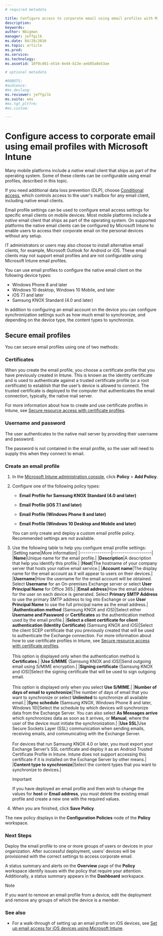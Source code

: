 ```yaml
---
# required metadata

title: Configure access to corporate email using email profiles with Microsoft Intune | Microsoft Intune
description:
keywords:
author: Nbigman
manager: jeffgilb
ms.date: 04/28/2016
ms.topic: article
ms.prod:
ms.service:
ms.technology:
ms.assetid: 10f0cd61-e514-4e44-b13e-aeb85a8e53ae

# optional metadata

#ROBOTS:
#audience:
#ms.devlang:
ms.reviewer: jeffgilb
ms.suite: ems
#ms.tgt_pltfrm:
#ms.custom:

---
```


# Configure access to corporate email using email profiles with Microsoft Intune
Many mobile platforms include a *native* email client that ships as part of the operating system.  Some of these clients can be configurable using email profiles, described in this topic.

If you need additional data loss prevention (DLP), choose [Conditional access](restrict-access-to-email-and-o365-services-with-microsoft-intune.md), which controls access to the user's
 mailbox for any email client, including native email clients. 

Email profile settings can be used to configure email access settings for specific email clients on mobile devices.   Most mobile platforms include a *native* email client that ships as part of the operating system.  On supported platforms the native email clients can be configured by Microsoft Intune to enable users to access their corporate email on the personal devices without any setup.  

IT administrators or users may also choose to install alternative email clients, for example, Microsoft Outlook for Android or iOS.  These email clients may not support email profiles and are not configurable using Microsoft Intune email profiles.  

You can use email profiles to configure the native email client on the following device types:
-	Windows Phone 8 and later
-	Windows 10 desktop, Windows 10 Mobile, and later
-	iOS 7.1 and later
-	Samsung KNOX Standard (4.0 and later)


In addition to configuring an email account on the device you can configure synchronization settings such as how much email to synchronize, and depending on the device type, the content types to synchronize.

## Secure email profiles
You can secure email profiles using one of two methods:

### Certificates
When you create the email profile, you choose a certificate profile that you have previously created in Intune. This is known as the identity certificate and is used to authenticate against a trusted certificate profile (or a root certificate) to establish that the user’s device is allowed to connect. The trusted certificate is deployed to the computer that authenticates the email connection, typically, the native mail server.

For more information about how to create and use certificate profiles in Intune, see [Secure resource access with  certificate profiles](secure-resource-access-with-certificate-profiles.md).

### Username and password
The user authenticates to the native mail server by providing their username and password.

The password is not contained in the email profile, so the user will need to supply this when they connect to email.

### Create an email profile

1.  In the [Microsoft Intune administration console](https://manage.microsoft.com), click **Policy** &gt; **Add Policy**.

2.  Configure one of the following policy types:

    -   **Email Profile for Samsung KNOX Standard (4.0 and later)**

    -   **Email Profile (iOS 7.1 and later)**

    -   **Email Profile (Windows Phone 8 and later)**

    -   **Email Profile (Windows 10 Desktop and Mobile and later)**

    You can only create and deploy a custom email profile policy. Recommended settings are not available.

3.  Use the following table to help you configure email profile settings:
    |Setting name|More information|
    |----------------|--------------------|
    |**Name**|Unique name for the email profile.|
    |**Description**|A description that help you identify this profile.|
    |**Host**|The hostname of your company server that hosts your native email service.|
    |**Account name**|The display name for the email account as it will appear to users on their devices.|
    |**Username**|How the username for the email account will be obtained. Select **Username** for an On-premises Exchange server or select **User Principal Name** for Office 365.|
    |**Email address**|How the email address for the user on each device is generated. Select **Primary SMTP Address** to use the primary SMTP address to log into Exchange or use  **User Principal Name** to use the full principal name as the email address.|
    |**Authentication method** (Samsung KNOX and iOS)|Select either **Username and Password** or **Certificates** as the authentication method used by the email profile.|
    |**Select a client certificate for client authentication (Identity Certificate)** (Samsung KNOX and iOS)|Select the client SCEP certificate that you previously created that will be used to authenticate the Exchange connection. For more information about how to use certificate profiles in Intune, see [Secure resource access with  certificate profiles](secure-resource-access-with-certificate-profiles.md).<br /><br />This option is displayed only when the authentication method is **Certificates**.|
    |**Use S/MIME** (Samsung KNOX and iOS)|Send outgoing email using S/MIME encryption.|
    |**Signing certificate** (Samsung KNOX and iOS)|Select the signing certificate that will be used to sign outgoing email.<br /><br />This option is displayed only when you select **Use S/MIME**.|
    |**Number of days of email to synchronize**|The number of days of email that you want to synchronize or select **Unlimited** to synchronize all available email.|
    |**Sync schedule** (Samsung KNOX, Windows Phone 8 and later, Windows 10)|Select the schedule by which devices will synchronize data from the Exchange Server. You can also select **As Messages arrive** which synchronizes data as soon as it arrives, or **Manual**, where the user of the device must initiate the synchronization.|
    |**Use SSL**|Use Secure Sockets Layer (SSL) communication when sending emails, receiving emails, and communicating with the Exchange Server.<br /><br />For devices that run Samsung KNOX 4.0 or later, you must export your Exchange Server’s SSL certificate and deploy it as an Android Trusted Certificate Profile in Intune. Intune does not support accessing this certificate if it is installed on the Exchange Server by other means.|
    |**Content type to synchronize**|Select the content types that you want to synchronize to devices.|

    > [!IMPORTANT]
    > If you have deployed an email profile and then wish to change the values for **host** or **Email address**, you must delete the existing email profile and create a new one with the required values.

4.  When you are finished, click **Save Policy**.

The new policy displays in the **Configuration Policies** node of the **Policy** workspace.

### Next Steps
Deploy the email profile to one or more groups of users or devices in your organization. After successful deployment, users' devices will be provisioned with the correct settings to access corporate email.

A status summary and alerts on the **Overview** page of the **Policy** workspace identify issues with the policy that require your attention. Additionally, a status summary appears in the **Dashboard** workspace.

> [!NOTE]
> If you want to remove an email profile from a device, edit the deployment and remove any groups of which the device is a member.

### See also
-  For a walk-through of setting up an email profile on iOS devices, see [Set up email access for iOS devices using Microsoft Intune](/intune/understand/set-up-email-access-for-ios-devices-using-microsoft-intune.md).
